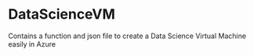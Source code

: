 # DataScienceVM
Contains a function and json file to create a Data Science Virtual Machine easily in Azure
